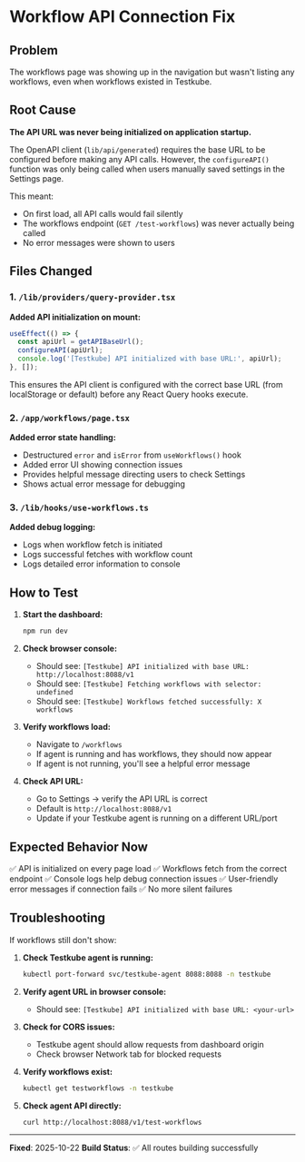 # Workflow API Connection Fix

## Problem
The workflows page was showing up in the navigation but wasn't listing any workflows, even when workflows existed in Testkube.

## Root Cause
**The API URL was never being initialized on application startup.**

The OpenAPI client (`lib/api/generated`) requires the base URL to be configured before making any API calls. However, the `configureAPI()` function was only being called when users manually saved settings in the Settings page.

This meant:
- On first load, all API calls would fail silently
- The workflows endpoint (`GET /test-workflows`) was never actually being called
- No error messages were shown to users

## Files Changed

### 1. `/lib/providers/query-provider.tsx`
**Added API initialization on mount:**
```typescript
useEffect(() => {
  const apiUrl = getAPIBaseUrl();
  configureAPI(apiUrl);
  console.log('[Testkube] API initialized with base URL:', apiUrl);
}, []);
```

This ensures the API client is configured with the correct base URL (from localStorage or default) before any React Query hooks execute.

### 2. `/app/workflows/page.tsx`
**Added error state handling:**
- Destructured `error` and `isError` from `useWorkflows()` hook
- Added error UI showing connection issues
- Provides helpful message directing users to check Settings
- Shows actual error message for debugging

### 3. `/lib/hooks/use-workflows.ts`
**Added debug logging:**
- Logs when workflow fetch is initiated
- Logs successful fetches with workflow count
- Logs detailed error information to console

## How to Test

1. **Start the dashboard:**
   ```bash
   npm run dev
   ```

2. **Check browser console:**
   - Should see: `[Testkube] API initialized with base URL: http://localhost:8088/v1`
   - Should see: `[Testkube] Fetching workflows with selector: undefined`
   - Should see: `[Testkube] Workflows fetched successfully: X workflows`

3. **Verify workflows load:**
   - Navigate to `/workflows`
   - If agent is running and has workflows, they should now appear
   - If agent is not running, you'll see a helpful error message

4. **Check API URL:**
   - Go to Settings → verify the API URL is correct
   - Default is `http://localhost:8088/v1`
   - Update if your Testkube agent is running on a different URL/port

## Expected Behavior Now

✅ API is initialized on every page load
✅ Workflows fetch from the correct endpoint
✅ Console logs help debug connection issues
✅ User-friendly error messages if connection fails
✅ No more silent failures

## Troubleshooting

If workflows still don't show:

1. **Check Testkube agent is running:**
   ```bash
   kubectl port-forward svc/testkube-agent 8088:8088 -n testkube
   ```

2. **Verify agent URL in browser console:**
   - Should see: `[Testkube] API initialized with base URL: <your-url>`

3. **Check for CORS issues:**
   - Testkube agent should allow requests from dashboard origin
   - Check browser Network tab for blocked requests

4. **Verify workflows exist:**
   ```bash
   kubectl get testworkflows -n testkube
   ```

5. **Check agent API directly:**
   ```bash
   curl http://localhost:8088/v1/test-workflows
   ```

---

**Fixed**: 2025-10-22
**Build Status**: ✅ All routes building successfully

